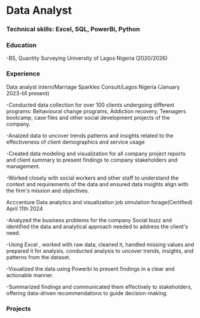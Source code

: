 # Data Analyst

### Technical skills: Excel, SQL, PowerBi, Python

### Education
-BS, Quantity Surveying
University of Lagos Nigeria (2020/2026)

### Experience
Data analyst intern/Marriage Sparkles Consult/Lagos Nigeria (January 2023-till present)


-Conducted data collection for over 100 clients undergoing different programs: Behavioural change programs, Addiction recovery, Teenagers bootcamp, case files and other social development projects of the company.

-Analzed data to uncover trends patterns and insights related to the effectiveness of client demographics and service usage

-Created data modeling and visualization for all company project reports and client summary to present findings to company stakeholders and management.

-Worked closely with social workers and other staff to understand the context and requirements of the data and ensured data insights align with the firm's mission and objectives.



Acccenture Data analytics and visualization job simulation forage(Certified) April 11th 2024

-Analyzed the business problems for the company Social buzz and identified the data and analytical approach needed to address the  client's need.

-Using Excel , worked with raw data, cleaned it, handled missing values and prepared it for analysis, conducted analysis to uncover trends, insights, and patterns from the dataset.

-Visualized the data using Powerbi to present findings in a clear and actionable manner.

-Summarized findings and communicated them effectively to stakeholders, offering data-driven recommendations to guide decision-making.


### Projects
